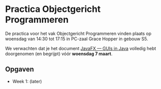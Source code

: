 Practica Objectgericht Programmeren
====

De practica voor het vak Objectgericht Programmeren vinden plaats op
woensdag van 14:30 tot 17:15 in PC-zaal Grace Hopper in gebouw S5.

We verwachten dat je het document [JavaFX — GUIs in Java](http://inigem.ugent.be/jvlfx/jvlfx.pdf) volledig hebt doorgenomen 
 (en begrijpt) vóór **woensdag 7 maart**.

Opgaven
-------

* Week 1: (later)


